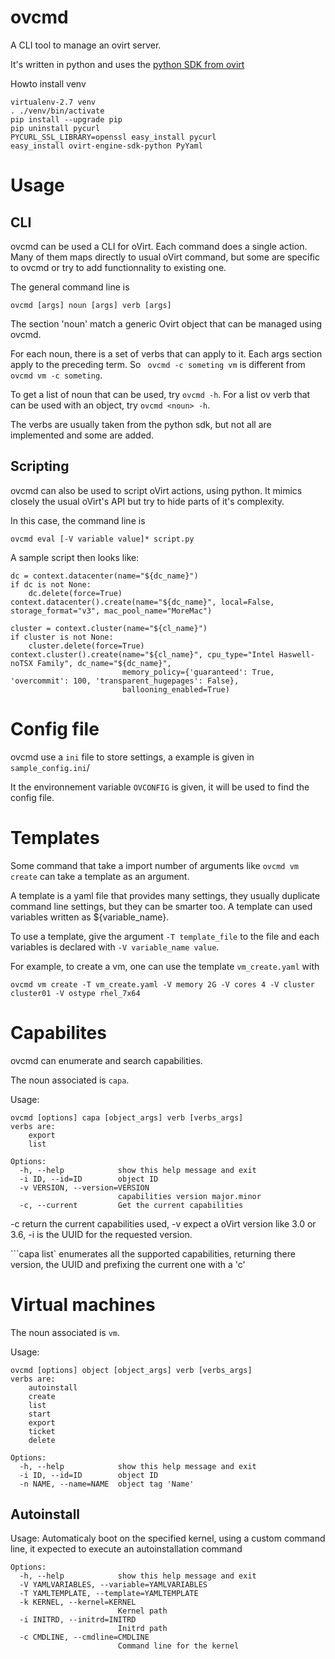 ovcmd
=====

A CLI tool to manage an ovirt server.

It's written in python and uses the [python SDK from ovirt](http://www.ovirt.org/develop/release-management/features/infra/python-sdk/)

Howto install venv

    virtualenv-2.7 venv
    . ./venv/bin/activate
    pip install --upgrade pip
    pip uninstall pycurl
    PYCURL_SSL_LIBRARY=openssl easy_install pycurl
    easy_install ovirt-engine-sdk-python PyYaml

Usage
=====

CLI
---
ovcmd can be used a CLI for oVirt. Each command does a single action. Many of them maps directly to usual
oVirt command, but some are specific to ovcmd or try to add functionnality to existing one.

The general command line is

    ovcmd [args] noun [args] verb [args]

The section 'noun' match a generic Ovirt object that can be managed using
ovcmd.

For each noun, there is a set of verbs that can apply to it. Each args section
apply to the preceding term. So `` ovcmd -c someting vm`` is different from ``ovcmd vm -c someting``.

To get a list of noun that can be used, try ``ovcmd -h``. For a list ov verb that
can be used with an object, try ``ovcmd <noun> -h``.

The verbs are usually taken from the python sdk, but not all are implemented
and some are added.

Scripting
---------

ovcmd can also be used to script oVirt actions, using python. It mimics closely the usual oVirt's API but try
to hide parts of it's complexity.

In this case, the command line is

    ovcmd eval [-V variable value]* script.py

A sample script then looks like:

    dc = context.datacenter(name="${dc_name}")
    if dc is not None:
        dc.delete(force=True)
    context.datacenter().create(name="${dc_name}", local=False, storage_format="v3", mac_pool_name="MoreMac")

    cluster = context.cluster(name="${cl_name}")
    if cluster is not None:
        cluster.delete(force=True)
    context.cluster().create(name="${cl_name}", cpu_type="Intel Haswell-noTSX Family", dc_name="${dc_name}",
                             memory_policy={'guaranteed': True, 'overcommit': 100, 'transparent_hugepages': False},
                             ballooning_enabled=True)


Config file
===========

ovcmd use a ``ini`` file to store settings, a example is given in ``sample_config.ini``/

It the environnement variable ``OVCONFIG`` is given, it will be used to find the config file.


Templates
=========

Some command that take a import number of arguments like ``ovcmd vm create`` can take a template as an argument.

A template is a yaml file that provides many settings, they usually duplicate
command line settings, but they can be smarter too. A template can used variables
written as ${variable_name}.

To use a template, give the argument ``-T template_file`` to the file and each variables is declared
with ``-V variable_name value``.

For example, to create a vm, one can use the template ``vm_create.yaml`` with

    ovcmd vm create -T vm_create.yaml -V memory 2G -V cores 4 -V cluster cluster01 -V ostype rhel_7x64


Capabilites
===========

ovcmd can enumerate and search capabilities.

The noun associated is ``capa``.

Usage:

    ovcmd [options] capa [object_args] verb [verbs_args]
    verbs are:
        export
        list

    Options:
      -h, --help            show this help message and exit
      -i ID, --id=ID        object ID
      -v VERSION, --version=VERSION
                            capabilities version major.minor
      -c, --current         Get the current capabilities

-c return the current capabilities used, -v expect a oVirt version like 3.0 or 3.6, -i is
the UUID for the requested version.

```capa list` enumerates all the supported capabilities, returning there version, the UUID and prefixing
the current one with a 'c'


Virtual machines
================

The noun associated is ``vm``.

Usage:

    ovcmd [options] object [object_args] verb [verbs_args]
    verbs are:
        autoinstall
        create
        list
        start
        export
        ticket
        delete

    Options:
      -h, --help            show this help message and exit
      -i ID, --id=ID        object ID
      -n NAME, --name=NAME  object tag 'Name'

Autoinstall
-----------

Usage: Automaticaly boot on the specified kernel, using a custom command line, it expected to execute an autoinstallation command

    Options:
      -h, --help            show this help message and exit
      -V YAMLVARIABLES, --variable=YAMLVARIABLES
      -T YAMLTEMPLATE, --template=YAMLTEMPLATE
      -k KERNEL, --kernel=KERNEL
                            Kernel path
      -i INITRD, --initrd=INITRD
                            Initrd path
      -c CMDLINE, --cmdline=CMDLINE
                            Command line for the kernel
